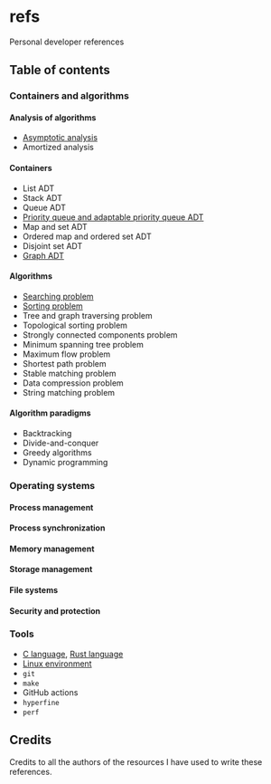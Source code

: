 # refs

Personal developer references

## Table of contents

### Containers and algorithms

#### Analysis of algorithms

- [Asymptotic analysis](conts-and-algos/analysis-of-algorithms/asymptotic-analysis.md)
- Amortized analysis

#### Containers

- List ADT
- Stack ADT
- Queue ADT
- [Priority queue and adaptable priority queue ADT](conts-and-algos/containers/priority-queue-and-adaptable-priority-queue.md)
- Map and set ADT
- Ordered map and ordered set ADT
- Disjoint set ADT
- [Graph ADT](conts-and-algos/containers/graph.md)

#### Algorithms

- [Searching problem](conts-and-algos/algorithms/searching.md)
- [Sorting problem](conts-and-algos/algorithms/sorting.md)
- Tree and graph traversing problem
- Topological sorting problem
- Strongly connected components problem
- Minimum spanning tree problem
- Maximum flow problem
- Shortest path problem
- Stable matching problem
- Data compression problem
- String matching problem

#### Algorithm paradigms

- Backtracking
- Divide-and-conquer
- Greedy algorithms
- Dynamic programming

### Operating systems

#### Process management

#### Process synchronization

#### Memory management

#### Storage management

#### File systems

#### Security and protection

### Tools

- [C language](https://beej.us/guide/bgc/), [Rust language](https://doc.rust-lang.org/book/)
- [Linux environment](tools/linux-environment.pdf)
- `git`
- `make`
- GitHub actions
- `hyperfine`
- `perf`

## Credits

Credits to all the authors of the resources I have used to write these references.












